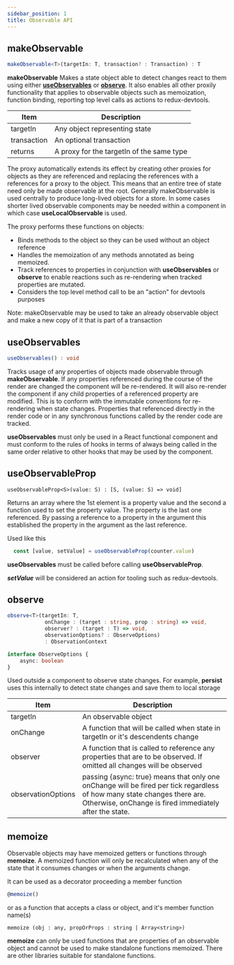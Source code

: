 ```yaml
---
sidebar_position: 1
title: Observable API
---
```

## makeObservable ##
```typescript
makeObservable<T>(targetIn: T, transaction? : Transaction) : T
```

**makeObservable** Makes a state object able to detect changes react to them using either [**useObservables**](#useobservable) or [**observe**](#observe).  It also enables all other proxily functionality that applies to observable objects such as memoization, function binding, reporting top level calls as actions to redux-devtools.  

| Item  | Description |
|-|-|
|targetIn| Any object representing state |
|transaction| An optional transaction|
|returns| A proxy for the targetIn of the same type |

The proxy automatically extends its effect by creating other proxies for objects as they are referenced and replacing the references with a references for a proxy to the object.  This means that an entire tree of state need only be made observable at the root.  Generally makeObservable is used centrally to produce long-lived objects for a store.  In some cases shorter lived observable components may be needed within a component in which case **useLocalObservable** is used.

The proxy performs these functions on objects:
* Binds methods to the object so they can be used without an object reference
* Handles the memoization of any methods annotated as being memoized.
* Track references to properties in conjunction with **useObservables** or **observe** to enable reactions such as re-rendering when tracked properties are mutated.
* Considers the top level method call to be an "action" for devtools purposes

Note: makeObservable may be used to take an already observable object and make a new copy of it that is part of a transaction

## useObservables ##
```typescript
useObservables() : void
```
Tracks usage of any properties of objects made observable through **makeObservable**.  If any properties referenced during the course of the render are changed the component will be re-rendered.  It will also re-render the component if any child properties of a referenced property are modified.  This is to conform with the immutable conventions for re-rendering when state changes.  Properties that referenced directly in the render code or in any synchronous functions called by the render code are tracked.

**useObservables** must only be used in a React functional component and must conform to the rules of hooks in terms of always being called in the same order relative to other hooks that may be used by the component.  

## useObservableProp ##
```
useObservableProp<S>(value: S) : [S, (value: S) => void]
```
Returns an array where the 1st element is a property value and the second a function used to set the property value.  The property is the last one referenced.  By passing a reference to a property in the argument this established the property in the argument as the last reference.

Used like this
```javascript
  const [value, setValue] = useObservableProp(counter.value)
```
**useObservables** must be called before calling **useObservableProp**.

***setValue*** will be considered an action for tooling such as redux-devtools.

## observe ##
```typescript
observe<T>(targetIn: T, 
            onChange : (target : string, prop : string) => void,  
            observer? : (target : T) => void,
            observationOptions? : ObserveOptions) 
            : ObservationContext

interface ObserveOptions {
    async: boolean
}
```
Used outside a component to observe state changes.  For example, **persist** uses this internally to detect state changes and save them to local storage

| Item  | Description |
|-|-|
|targetIn| An observable object |
|onChange| A function that will be called when state in targetIn or it's descendents change|
|observer| A function that is called to reference any properties that are to be observed.  If omitted all changes will be observed|
|observationOptions| passing {async: true} means that only one onChange will be fired per tick regardless of how many state changes there are.  Otherwise, onChange is fired immediately after the state.

## memoize ##
Observable objects may have memoized getters or functions through **memoize**.  A memoized function will only be recalculated when any of the state that it consumes changes or when the arguments change.

It can be used as a decorator proceeding a member function
```typescript
@memoize()
```
or as a function that accepts a class or object, and it's member function name(s)
```
memoize (obj : any, propOrProps : string | Array<string>)
```
**memoize** can only be used functions that are properties of an observable object and cannot be used to make standalone functions memoized.  There are other libraries suitable for standalone functions.
